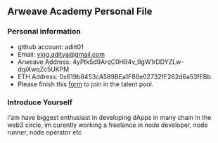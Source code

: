 ## Arweave Academy Personal File

### Personal information

- github account: adiit01
- Email: vlog.aditya@gmail.com
- Arweave Address: 4yPtk5d9ArqC0H94v_9gW1rDDYZLw-dqiXwqZc5UKPM
- ETH Address: 0x619b8453cA589BEa1F86e02732fF262d6a53fFBb 
- Please finish this [form](https://docs.google.com/forms/d/e/1FAIpQLSfWA5fIIcBgmRppm3jNz5vmf9Mai_QMVil-2pO4r7YKn_Zhtw/viewform?usp=sf_link) to join in the talent pool.

### Introduce Yourself
 i'am have biggest enthusiast in developing dApps in many chain in the web3 circle, im curently working a freelance in node developer, node runner, node operator etc
